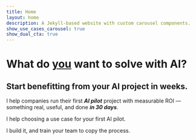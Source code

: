 ```yaml
---
title: Home
layout: home
description: A Jekyll-based website with custom carousel components.
show_use_cases_carousel: true
show_dual_cta: true
---
```


# What do <u>you</u> want to solve with AI?

## **Start benefitting from your AI project in weeks.**

I help companies run their first ***AI pilot*** project with measurable ROI — something real, useful, and done ***in 30 days***. 

I help choosing a use case for your first AI pilot.

I build it, and train your team to copy the process.